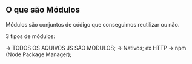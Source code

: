 ## O que são Módulos 

<p>Módulos são conjuntos de código que conseguimos reutilizar ou não.</p>

<p>3 tipos de módulos:</p>

-> TODOS OS AQUIVOS JS SÃO MÓDULOS;
-> Nativos; ex HTTP
-> npm (Node Package Manager);
